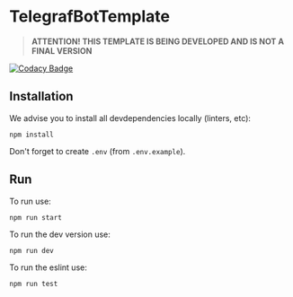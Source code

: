 # TelegrafBotTemplate

> **ATTENTION! THIS TEMPLATE IS BEING DEVELOPED AND IS NOT A FINAL VERSION**

[![Codacy Badge](https://api.codacy.com/project/badge/Grade/7a3facb86dee4094928e6683eb9a3e0e)](https://app.codacy.com/gh/Viiprogrammer/TelegrafBotTemplate?utm_source=github.com&utm_medium=referral&utm_content=Viiprogrammer/TelegrafBotTemplate&utm_campaign=Badge_Grade_Settings)

## Installation

We advise you to install all devdependencies locally (linters, etc):

`npm install`

Don't forget to create `.env` (from `.env.example`).

## Run

To run use:

`npm run start`

To run the dev version use:

`npm run dev`

To run the eslint use:

`npm run test`
